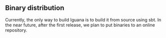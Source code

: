 
<div markdown="1">

## Binary distribution

<p>Currently, the only way to build Iguana is to build it from source using sbt.
In the near future, after the first release, we plan to put binaries to an online 
repository.</p>

</div>
